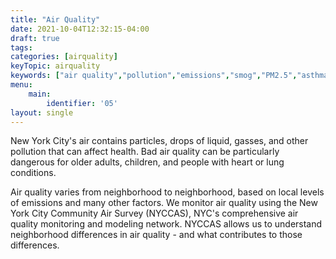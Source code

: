 ```yaml
---
title: "Air Quality"
date: 2021-10-04T12:32:15-04:00
draft: true
tags: 
categories: [airquality]
keyTopic: airquality
keywords: ["air quality","pollution","emissions","smog","PM2.5","asthma","breathing","lungs"]
menu:
    main:
        identifier: '05'
layout: single
---
```


New York City's air contains particles, drops of liquid, gasses, and other pollution that can affect health. Bad air quality can be particularly dangerous for older adults, children, and people with heart or lung conditions.

Air quality varies from neighborhood to neighborhood, based on local levels of emissions and many other factors. We monitor air quality using the New York City Community Air Survey (NYCCAS), NYC's comprehensive air quality monitoring and modeling network. NYCCAS allows us to understand neighborhood differences in air quality - and what contributes to those differences.

